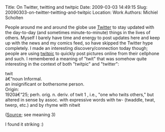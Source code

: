 Title: On Twitter, twitting and twitpic
Date: 2009-03-03 14:49:15
Slug: 20090303-on-twitter-twitting-and-twitpic
Location: Work
Authors: Michiel Scholten

<p>People around me and around the globe use <a href="http://twitter.com/">Twitter</a> to stay updated with the day-to-day (and sometimes minute-to-minute) things in the lives of others. Myself I barely have time and energy to post updates here and keep up with the news and my comics feed, so have skipped the Twitter hype completely. I made an interesting discovery/connection today though; people are using <a href="http://twitpic.com/">twitpic</a> to quickly post pictures online from their cellphone and such. I remembered a meaning of "twit" that was somehow quite interesting in the context of both "twitpic" and "twitter":</p>

<p>twit<br />
â€“noun Informal.<br />
an insignificant or bothersome person.<br />
Origin:<br />
1920â€“25; perh. orig. n. deriv. of twit 1 , i.e., "one who twits others," but altered in sense by assoc. with expressive words with tw- (twaddle, twat, twerp, etc.) and by rhyme with nitwit</p>

<p>(<a href="http://dictionary.reference.com/browse/twit">Source</a>; see meaning 3)</p>

<p>I found it striking :)</p>